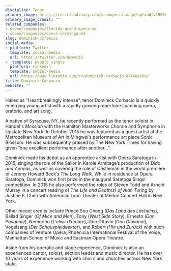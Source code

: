 ```yaml
---
discipline: Tenor
primary_image: https://res.cloudinary.com/schmopera/image/upload/v1556846330/media/2019/05/Dominick-Corbacio.jpg
primary_image_credit: ""
related_companies:
- scene/companies/florida-grand-opera.md
- scene/companies/opera-saratoga.md
slug: dominick-corbacio
social_media:
- platform: Twitter
  template: social-media
  url: https://twitter.com/dommc33
- _template: people_single
  platform: Linkedin
  template: social-media
  url: https://www.linkedin.com/in/dominick-corbacio-a7468a100/
title: Dominick Corbacio
website: ""
---
```

Hailed as "Heartbreakingly intense", tenor Dominick Corbacio is a quickly emerging young artist with a rapidly growing repertoire spanning opera, oratorio, and art song.

A native of Syracuse, NY, he recently performed as the tenor soloist in Handel's _Messiah_ with the Hamilton Masterworks Chorale and Symphoria in Upstate New York. In October 2015 he was featured as a guest artist at the Metropolitan Museum of Art in Mingwei’s performance art piece Sonic Blossom. He was subsequently praised by The New York Times for having given “one excellent performance after another…”. 

Dominick made his debut as an apprentice artist with Opera Saratoga in 2015, singing the role of the Sailor in Karole Armitage’s production of _Dido and Aeneas_, as well as covering the role of Castleman in the world premiere of Jeremy Howard Beck’s _The Long Walk_. While in residence at Opera Saratoga, Dominick won first prize in the inaugural Saratoga Sings! competition. In 2015 he also performed the roles of Steven Todd and Arnold Murray in a concert reading of _The Life and Death(s) of Alan Turing_ by Justine F. Chen with American Lyric Theater at Merkin Concert Hall in New York.

Other recent credits include Prince Sou Chong (_Das Land des Lächelns_), Ballad Singer (_Of Mice and Men_), Tony (_West Side Story_), Ernesto (_Don Pasquale_), Nemorino (_L’elisir d’amore_), Don Ottavio (_Don Giovanni_), Vogelsang (_Der Schauspieldirektor_), and Robert (_Hin und Zurück_) with such companies of Venture Opera, Phoenicia International Festival of the Voice, Manhattan School of Music and Eastman Opera Theatre. 

Aside from his operatic and stage experience, Dominick is also an experienced cantor, soloist, section leader and music director. He has over 10 years of experience working with choirs and churches across New York state.